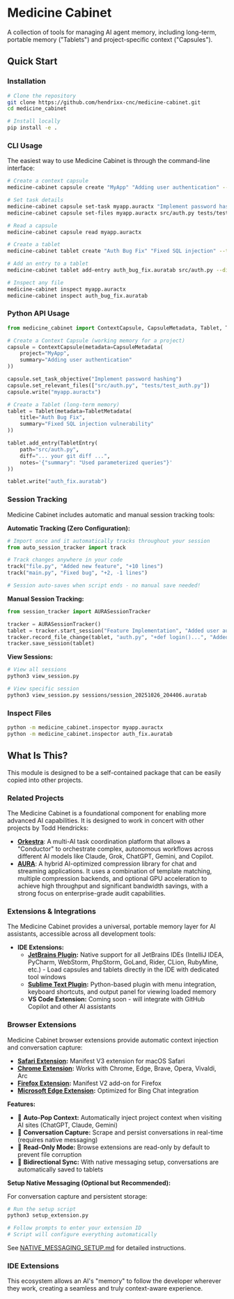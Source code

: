 # Medicine Cabinet

A collection of tools for managing AI agent memory, including long-term, portable memory ("Tablets") and project-specific context ("Capsules").

## Quick Start

### Installation

```bash
# Clone the repository
git clone https://github.com/hendrixx-cnc/medicine-cabinet.git
cd medicine_cabinet

# Install locally
pip install -e .
```

### CLI Usage

The easiest way to use Medicine Cabinet is through the command-line interface:

```bash
# Create a context capsule
medicine-cabinet capsule create "MyApp" "Adding user authentication" --author "Todd"

# Set task details
medicine-cabinet capsule set-task myapp.auractx "Implement password hashing"
medicine-cabinet capsule set-files myapp.auractx src/auth.py tests/test_auth.py

# Read a capsule
medicine-cabinet capsule read myapp.auractx

# Create a tablet
medicine-cabinet tablet create "Auth Bug Fix" "Fixed SQL injection" --tags security authentication

# Add an entry to a tablet
medicine-cabinet tablet add-entry auth_bug_fix.auratab src/auth.py --diff-file changes.diff --notes '{"summary": "Used parameterized queries"}'

# Inspect any file
medicine-cabinet inspect myapp.auractx
medicine-cabinet inspect auth_bug_fix.auratab
```

### Python API Usage

```python
from medicine_cabinet import ContextCapsule, CapsuleMetadata, Tablet, TabletMetadata, TabletEntry

# Create a Context Capsule (working memory for a project)
capsule = ContextCapsule(metadata=CapsuleMetadata(
    project="MyApp",
    summary="Adding user authentication"
))

capsule.set_task_objective("Implement password hashing")
capsule.set_relevant_files(["src/auth.py", "tests/test_auth.py"])
capsule.write("myapp.auractx")

# Create a Tablet (long-term memory)
tablet = Tablet(metadata=TabletMetadata(
    title="Auth Bug Fix",
    summary="Fixed SQL injection vulnerability"
))

tablet.add_entry(TabletEntry(
    path="src/auth.py",
    diff="... your git diff ...",
    notes='{"summary": "Used parameterized queries"}'
))

tablet.write("auth_fix.auratab")
```

### Session Tracking

Medicine Cabinet includes automatic and manual session tracking tools:

**Automatic Tracking (Zero Configuration):**
```python
# Import once and it automatically tracks throughout your session
from auto_session_tracker import track

# Track changes anywhere in your code
track("file.py", "Added new feature", "+10 lines")
track("main.py", "Fixed bug", "+2, -1 lines")

# Session auto-saves when script ends - no manual save needed!
```

**Manual Session Tracking:**
```python
from session_tracker import AURASessionTracker

tracker = AURASessionTracker()
tablet = tracker.start_session("Feature Implementation", "Added user auth")
tracker.record_file_change(tablet, "auth.py", "+def login()...", "Added login")
tracker.save_session(tablet)
```

**View Sessions:**
```bash
# View all sessions
python3 view_session.py

# View specific session
python3 view_session.py sessions/session_20251026_204406.auratab
```

### Inspect Files

```bash
python -m medicine_cabinet.inspector myapp.auractx
python -m medicine_cabinet.inspector auth_fix.auratab
```

## What Is This?

This module is designed to be a self-contained package that can be easily copied into other projects.

### Related Projects

The Medicine Cabinet is a foundational component for enabling more advanced AI capabilities. It is designed to work in concert with other projects by Todd Hendricks:

*   **[Orkestra](https://github.com/hendrixx-cnc/Orkestra)**: A multi-AI task coordination platform that allows a "Conductor" to orchestrate complex, autonomous workflows across different AI models like Claude, Grok, ChatGPT, Gemini, and Copilot.
*   **[AURA](https://github.com/hendrixx-cnc/AURA)**: A hybrid AI-optimized compression library for chat and streaming applications. It uses a combination of template matching, multiple compression backends, and optional GPU acceleration to achieve high throughput and significant bandwidth savings, with a strong focus on enterprise-grade audit capabilities.

### Extensions & Integrations

The Medicine Cabinet provides a universal, portable memory layer for AI assistants, accessible across all development tools:

*   **IDE Extensions:**
    *   **[JetBrains Plugin](jetbrains-plugin/):** Native support for all JetBrains IDEs (IntelliJ IDEA, PyCharm, WebStorm, PhpStorm, GoLand, Rider, CLion, RubyMine, etc.) - Load capsules and tablets directly in the IDE with dedicated tool windows
    *   **[Sublime Text Plugin](sublime-extension/):** Python-based plugin with menu integration, keyboard shortcuts, and output panel for viewing loaded memory
    *   **VS Code Extension:** Coming soon - will integrate with GitHub Copilot and other AI assistants

### Browser Extensions

Medicine Cabinet browser extensions provide automatic context injection and conversation capture:

*   **[Safari Extension](safari-extension/):** Manifest V3 extension for macOS Safari  
*   **[Chrome Extension](chrome-extension/):** Works with Chrome, Edge, Brave, Opera, Vivaldi, Arc
*   **[Firefox Extension](firefox-extension/):** Manifest V2 add-on for Firefox
*   **[Microsoft Edge Extension](edge-extension/):** Optimized for Bing Chat integration

**Features:**
- 💊 **Auto-Pop Context:** Automatically inject project context when visiting AI sites (ChatGPT, Claude, Gemini)
- 💬 **Conversation Capture:** Scrape and persist conversations in real-time (requires native messaging)
- 📖 **Read-Only Mode:** Browse extensions are read-only by default to prevent file corruption
- 🔄 **Bidirectional Sync:** With native messaging setup, conversations are automatically saved to tablets

**Setup Native Messaging (Optional but Recommended):**

For conversation capture and persistent storage:

```bash
# Run the setup script
python3 setup_extension.py

# Follow prompts to enter your extension ID
# Script will configure everything automatically
```

See [NATIVE_MESSAGING_SETUP.md](NATIVE_MESSAGING_SETUP.md) for detailed instructions.

### IDE Extensions

This ecosystem allows an AI's "memory" to follow the developer wherever they work, creating a seamless and truly context-aware experience.

